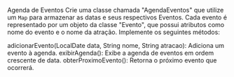 Agenda de Eventos
Crie uma classe chamada "AgendaEventos" que utilize um `Map` para armazenar as datas e seus respectivos Eventos. Cada evento é representado por um objeto da classe "Evento", que possui atributos como nome do evento e o nome da atração. Implemente os seguintes métodos:

adicionarEvento(LocalDate data, String nome, String atracao): Adiciona um evento à agenda.
exibirAgenda(): Exibe a agenda de eventos em ordem crescente de data.
obterProximoEvento(): Retorna o próximo evento que ocorrerá.
